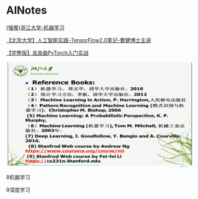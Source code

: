 # AINotes











[(强推)浙江大学-机器学习](https://www.bilibili.com/video/BV1qf4y1x7kB/?spm_id_from=333.337.search-card.all.click&vd_source=5bc191bb37a56c995b0901fd3ad1baa5)



[【北京大学】人工智能实践-TensorFlow2.0笔记-曹健博士主讲](https://www.bilibili.com/video/BV1fY41137Wu/?spm_id_from=333.337.search-card.all.click&vd_source=5bc191bb37a56c995b0901fd3ad1baa5)



[【完整版】龙良曲PyTorch入门实战](https://www.bilibili.com/video/BV18a411U7aG/?vd_source=5bc191bb37a56c995b0901fd3ad1baa5)





![image](./images/001.jpg)





8机器学习

9深度学习











